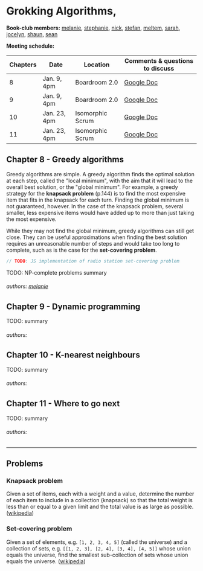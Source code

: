 # Grokking Algorithms,

[comment]: Links:
[melanie]: https://github.com/melaniebrgr
[stephanie]: https://github.com/stephanie56
[nick]: https://github.com/NicholasGWK
[stefan]: https://github.com/stefannew
[meltem]: https://github.com/turquoisemelon
[sarah]: https://github.com/srhboo
[jocelyn]: https://github.com/jocelynjeffrey
[shaun]: https://github.com/ShaunLloyd
[sean]: https://github.com/seanmay

**Book-club members:**
[melanie], [stephanie], [nick], [stefan], [meltem], [sarah], [jocelyn], [shaun], [sean]

**Meeting schedule:**

| Chapters | Date         | Location         | Comments & questions to discuss                                                                                |
| -------- | ------------ | ---------------- | -------------------------------------------------------------------------------------------------------------- |
| 8        | Jan. 9, 4pm  | Boardroom 2.0    | [Google Doc](https://docs.google.com/document/d/1wYjQb_iBIHEaGA7MTJFRV886mVsftfS2W4rSmWT4A4k/edit?usp=sharing) |
| 9        | Jan. 9, 4pm  | Boardroom 2.0    | [Google Doc](https://docs.google.com/document/d/1wYjQb_iBIHEaGA7MTJFRV886mVsftfS2W4rSmWT4A4k/edit?usp=sharing) |
| 10       | Jan. 23, 4pm | Isomorphic Scrum | [Google Doc](https://docs.google.com/document/d/1wYjQb_iBIHEaGA7MTJFRV886mVsftfS2W4rSmWT4A4k/edit?usp=sharing) |
| 11       | Jan. 23, 4pm | Isomorphic Scrum | [Google Doc](https://docs.google.com/document/d/1wYjQb_iBIHEaGA7MTJFRV886mVsftfS2W4rSmWT4A4k/edit?usp=sharing) |

## Chapter 8 - Greedy algorithms

Greedy algorithms are simple. A greedy algorithm finds the optimal solution at each step, called the "local minimum", with the aim that it will lead to the overall best solution, or the "global minimum". For example, a greedy strategy for the **knapsack problem** (p.144) is to find the most expensive item that fits in the knapsack for each turn. Finding the global minimum is not guaranteed, however. In the case of the knapsack problem, several smaller, less expensive items would have added up to more than just taking the most expensive.

While they may not find the global minimum, greedy algorithms can still get close. They can be useful approximations when finding the best solution requires an unreasonable number of steps and would take too long to complete, such as is the case for the **set-covering problem**.

```javascript
// TODO: JS implementation of radio station set-covering problem
```

TODO: NP-complete problems summary

###### authors: [melanie]

## Chapter 9 - Dynamic programming

TODO: summary

###### authors:

## Chapter 10 - K-nearest neighbours

TODO: summary

###### authors:

## Chapter 11 - Where to go next

TODO: summary

###### authors:

---

## Problems

### Knapsack problem

Given a set of items, each with a weight and a value, determine the number of each item to include in a collection (knapsack) so that the total weight is less than or equal to a given limit and the total value is as large as possible. ([wikipedia](https://en.wikipedia.org/wiki/Knapsack_problem))

### Set-covering problem

Given a set of elements, e.g. `[1, 2, 3, 4, 5]` (called the universe) and a collection of sets, e.g. `[[1, 2, 3], [2, 4], [3, 4], [4, 5]]` whose union equals the universe, find the smallest sub-collection of sets whose union equals the universe. ([wikipedia](https://en.wikipedia.org/wiki/Set_cover_problem))
